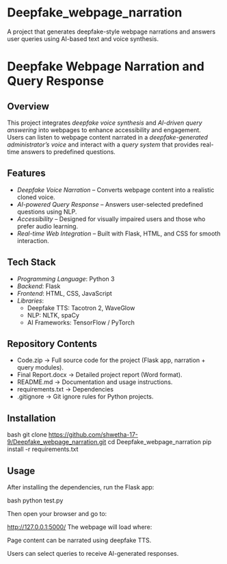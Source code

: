 # Deepfake_webpage_narration
A project that generates deepfake-style webpage narrations and answers user queries using AI-based text and voice synthesis.

# Deepfake Webpage Narration and Query Response

## Overview
This project integrates *deepfake voice synthesis* and *AI-driven query answering* into webpages to enhance accessibility and engagement.  
Users can listen to webpage content narrated in a *deepfake-generated administrator’s voice* and interact with a *query system* that provides real-time answers to predefined questions.

## Features
- *Deepfake Voice Narration* – Converts webpage content into a realistic cloned voice.
- *AI-powered Query Response* – Answers user-selected predefined questions using NLP.
- *Accessibility* – Designed for visually impaired users and those who prefer audio learning.
- *Real-time Web Integration* – Built with Flask, HTML, and CSS for smooth interaction.

## Tech Stack
- *Programming Language*: Python 3
- *Backend*: Flask
- *Frontend*: HTML, CSS, JavaScript
- *Libraries*: 
  - Deepfake TTS: Tacotron 2, WaveGlow
  - NLP: NLTK, spaCy
  - AI Frameworks: TensorFlow / PyTorch

## Repository Contents
- Code.zip → Full source code for the project (Flask app, narration + query modules).
- Final Report.docx → Detailed project report (Word format).
- README.md → Documentation and usage instructions.
- requirements.txt → Dependencies
- .gitignore → Git ignore rules for Python projects.

## Installation
bash
git clone https://github.com/shwetha-17-9/Deepfake_webpage_narration.git
cd Deepfake_webpage_narration
pip install -r requirements.txt


## Usage
After installing the dependencies, run the Flask app:

bash
python test.py

Then open your browser and go to:

http://127.0.0.1:5000/
The webpage will load where:

Page content can be narrated using deepfake TTS.

Users can select queries to receive AI-generated responses.
